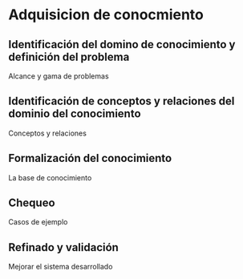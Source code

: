 # Adquisicion de conocmiento

## Identificación del domino de conocimiento y definición del problema
Alcance y gama de problemas

## Identificación de conceptos y relaciones del dominio del conocimiento
Conceptos y relaciones 

## Formalización del conocimiento
La base de conocimiento

## Chequeo
Casos de ejemplo

## Refinado y validación
Mejorar el sistema desarrollado

